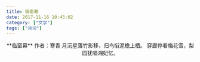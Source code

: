 ```yaml
---
title: 临窗幕
date: 2017-11-16 10:45:02
category: ["文学"]
tags: ["诗词"]
---
```

<center>
**临窗幕**
作者：寒青
<!--more-->
月沉星落竹影移，归鸟衔泥檐上栖。
穿廊停看梅花雪，梨园犹唱湘妃忆。
</center>
